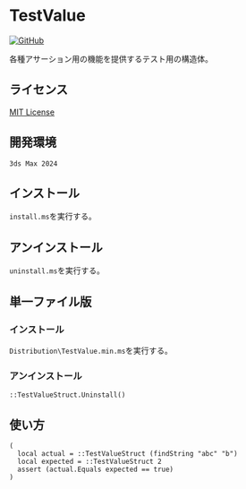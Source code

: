 # TestValue

<!-- [![GitHub release (latest by date)](https://img.shields.io/github/v/release/imaoki/TestValue)](https://github.com/imaoki/TestValue/releases/latest) -->
[![GitHub](https://img.shields.io/github/license/imaoki/TestValue)](https://github.com/imaoki/TestValue/blob/main/LICENSE)

各種アサーション用の機能を提供するテスト用の構造体。
<!-- Struct for testing that provides functionality for various assertions. -->

## ライセンス
<!-- ## License -->

[MIT License](https://github.com/imaoki/TestValue/blob/main/LICENSE)

## 開発環境
<!-- ## Development Environment -->

`3ds Max 2024`

## インストール
<!-- ## Install -->

`install.ms`を実行する。
<!-- Execute `install.ms`. -->

## アンインストール
<!-- ## Uninstall -->

`uninstall.ms`を実行する。
<!-- Execute `uninstall.ms`. -->

## 単一ファイル版
<!-- ## Single File Version -->

### インストール
<!-- ### Install -->

`Distribution\TestValue.min.ms`を実行する。
<!-- Execute `Distribution\TestValue.min.ms`. -->

### アンインストール
<!-- ### Uninstall -->

```maxscript
::TestValueStruct.Uninstall()
```

## 使い方
<!-- ## Usage -->

```maxscript
(
  local actual = ::TestValueStruct (findString "abc" "b")
  local expected = ::TestValueStruct 2
  assert (actual.Equals expected == true)
)
```
